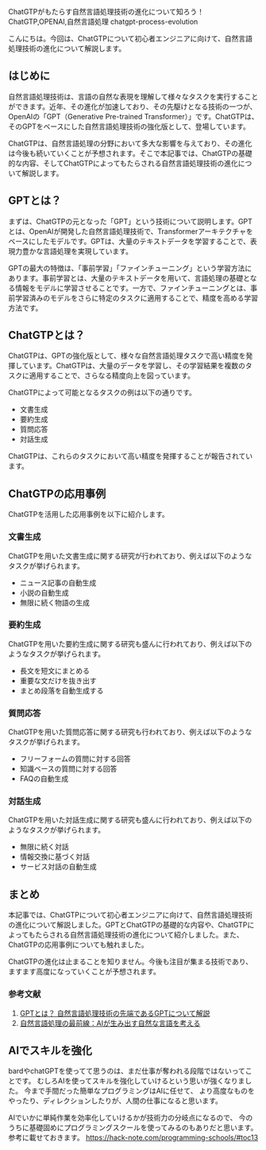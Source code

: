 ChatGTPがもたらす自然言語処理技術の進化について知ろう！
ChatGTP,OPENAI,自然言語処理
chatgpt-process-evolution

こんにちは。今回は、ChatGTPについて初心者エンジニアに向けて、自然言語処理技術の進化について解説します。

## はじめに

自然言語処理技術は、言語の自然な表現を理解して様々なタスクを実行することができます。近年、その進化が加速しており、その先駆けとなる技術の一つが、OpenAIの「GPT（Generative Pre-trained Transformer）」です。ChatGTPは、そのGPTをベースにした自然言語処理技術の強化版として、登場しています。

ChatGTPは、自然言語処理の分野において多大な影響を与えており、その進化は今後も続いていくことが予想されます。そこで本記事では、ChatGTPの基礎的な内容、そしてChatGTPによってもたらされる自然言語処理技術の進化について解説します。

## GPTとは？

まずは、ChatGTPの元となった「GPT」という技術について説明します。GPTとは、OpenAIが開発した自然言語処理技術で、Transformerアーキテクチャをベースにしたモデルです。GPTは、大量のテキストデータを学習することで、表現力豊かな言語処理を実現しています。

GPTの最大の特徴は、「事前学習」「ファインチューニング」という学習方法にあります。事前学習とは、大量のテキストデータを用いて、言語処理の基礎となる情報をモデルに学習させることです。一方で、ファインチューニングとは、事前学習済みのモデルをさらに特定のタスクに適用することで、精度を高める学習方法です。

## ChatGTPとは？

ChatGTPは、GPTの強化版として、様々な自然言語処理タスクで高い精度を発揮しています。ChatGTPは、大量のデータを学習し、その学習結果を複数のタスクに適用することで、さらなる精度向上を図っています。

ChatGTPによって可能となるタスクの例は以下の通りです。

- 文書生成
- 要約生成
- 質問応答
- 対話生成

ChatGTPは、これらのタスクにおいて高い精度を発揮することが報告されています。

## ChatGTPの応用事例

ChatGTPを活用した応用事例を以下に紹介します。

### 文書生成

ChatGTPを用いた文書生成に関する研究が行われており、例えば以下のようなタスクが挙げられます。

- ニュース記事の自動生成
- 小説の自動生成
- 無限に続く物語の生成

### 要約生成

ChatGTPを用いた要約生成に関する研究も盛んに行われており、例えば以下のようなタスクが挙げられます。

- 長文を短文にまとめる
- 重要な文だけを抜き出す
- まとめ段落を自動生成する

### 質問応答

ChatGTPを用いた質問応答に関する研究も行われており、例えば以下のようなタスクが挙げられます。

- フリーフォームの質問に対する回答
- 知識ベースの質問に対する回答
- FAQの自動生成

### 対話生成

ChatGTPを用いた対話生成に関する研究も盛んに行われており、例えば以下のようなタスクが挙げられます。

- 無限に続く対話
- 情報交換に基づく対話
- サービス対話の自動生成

## まとめ

本記事では、ChatGTPについて初心者エンジニアに向けて、自然言語処理技術の進化について解説しました。GPTとChatGTPの基礎的な内容や、ChatGTPによってもたらされる自然言語処理技術の進化について紹介しました。また、ChatGTPの応用事例についても触れました。

ChatGTPの進化は止まることを知りません。今後も注目が集まる技術であり、ますます高度になっていくことが予想されます。

### 参考文献

1. [GPTとは？ 自然言語処理技術の先端であるGPTについて解説](https://coto-labo.com/chatbot/technology/what-is-gpt/)
2. [自然言語処理の最前線：AIが生み出す自然な言語を考える](https://www.atmarkit.co.jp/ait/articles/2012/04/news017.html)

## AIでスキルを強化
bardやchatGPTを使ってて思うのは、まだ仕事が奪われる段階ではないってことです。
むしろAIを使ってスキルを強化していけるという思いが強くなりました。
今まで手間だった簡単なプログラミングはAIに任せて、
より高度なものをやったり、ディレクションしたりが、人間の仕事になると思います。

AIでいかに単純作業を効率化していけるかが技術力の分岐点になるので、
今のうちに基礎固めにプログラミングスクールを使ってみるのもありだと思います。
参考に載せておきます。
https://hack-note.com/programming-schools/#toc13


